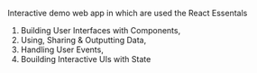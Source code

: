 Interactive demo web app in which are used the React Essentals
01. Building User Interfaces with Components,
02. Using, Sharing & Outputting Data,
03. Handling User Events,
04. Bouilding Interactive UIs with State
